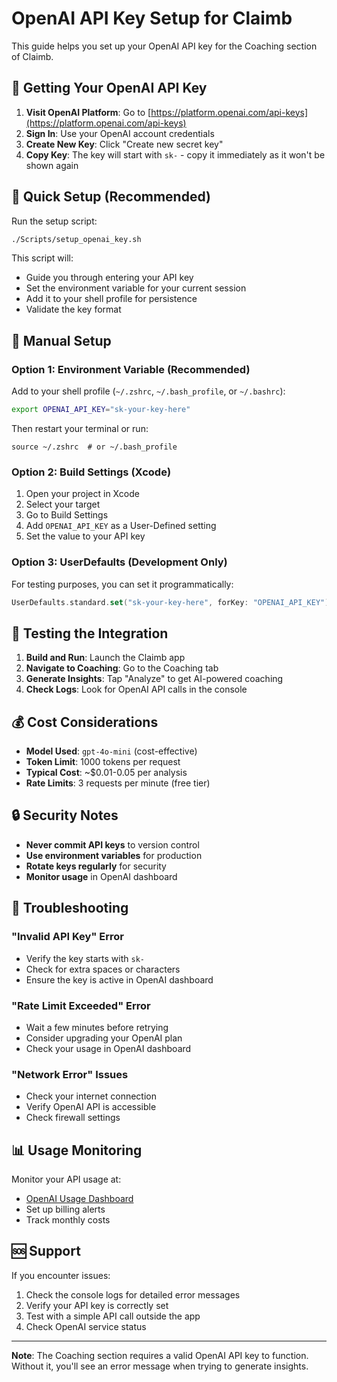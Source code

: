 # OpenAI API Key Setup for Claimb

This guide helps you set up your OpenAI API key for the Coaching section of Claimb.

## 🔑 Getting Your OpenAI API Key

1. **Visit OpenAI Platform**: Go to [https://platform.openai.com/api-keys](https://platform.openai.com/api-keys)
2. **Sign In**: Use your OpenAI account credentials
3. **Create New Key**: Click "Create new secret key"
4. **Copy Key**: The key will start with `sk-` - copy it immediately as it won't be shown again

## 🚀 Quick Setup (Recommended)

Run the setup script:

```bash
./Scripts/setup_openai_key.sh
```

This script will:
- Guide you through entering your API key
- Set the environment variable for your current session
- Add it to your shell profile for persistence
- Validate the key format

## 🔧 Manual Setup

### Option 1: Environment Variable (Recommended)

Add to your shell profile (`~/.zshrc`, `~/.bash_profile`, or `~/.bashrc`):

```bash
export OPENAI_API_KEY="sk-your-key-here"
```

Then restart your terminal or run:
```bashy
source ~/.zshrc  # or ~/.bash_profile
```

### Option 2: Build Settings (Xcode)

1. Open your project in Xcode
2. Select your target
3. Go to Build Settings
4. Add `OPENAI_API_KEY` as a User-Defined setting
5. Set the value to your API key

### Option 3: UserDefaults (Development Only)

For testing purposes, you can set it programmatically:

```swift
UserDefaults.standard.set("sk-your-key-here", forKey: "OPENAI_API_KEY")
```

## 🧪 Testing the Integration

1. **Build and Run**: Launch the Claimb app
2. **Navigate to Coaching**: Go to the Coaching tab
3. **Generate Insights**: Tap "Analyze" to get AI-powered coaching
4. **Check Logs**: Look for OpenAI API calls in the console

## 💰 Cost Considerations

- **Model Used**: `gpt-4o-mini` (cost-effective)
- **Token Limit**: 1000 tokens per request
- **Typical Cost**: ~$0.01-0.05 per analysis
- **Rate Limits**: 3 requests per minute (free tier)

## 🔒 Security Notes

- **Never commit API keys** to version control
- **Use environment variables** for production
- **Rotate keys regularly** for security
- **Monitor usage** in OpenAI dashboard

## 🐛 Troubleshooting

### "Invalid API Key" Error
- Verify the key starts with `sk-`
- Check for extra spaces or characters
- Ensure the key is active in OpenAI dashboard

### "Rate Limit Exceeded" Error
- Wait a few minutes before retrying
- Consider upgrading your OpenAI plan
- Check your usage in OpenAI dashboard

### "Network Error" Issues
- Check your internet connection
- Verify OpenAI API is accessible
- Check firewall settings

## 📊 Usage Monitoring

Monitor your API usage at:
- [OpenAI Usage Dashboard](https://platform.openai.com/usage)
- Set up billing alerts
- Track monthly costs

## 🆘 Support

If you encounter issues:
1. Check the console logs for detailed error messages
2. Verify your API key is correctly set
3. Test with a simple API call outside the app
4. Check OpenAI service status

---

**Note**: The Coaching section requires a valid OpenAI API key to function. Without it, you'll see an error message when trying to generate insights.
